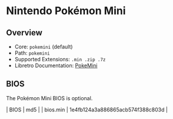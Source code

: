 # Nintendo Pokémon Mini

## Overview

- Core: `pokemini` (default)
- Path: `pokemini`
- Supported Extensions: `.min .zip .7z`
- Libretro Documentation: [PokeMini](https://docs.libretro.com/library/pokemini/)

## BIOS

The Pokémon Mini BIOS is optional.

| BIOS       | md5                              |
| bios.min   | 1e4fb124a3a886865acb574f388c803d |
